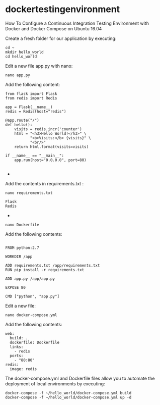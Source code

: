 # dockertestingenvironment
How To Configure a Continuous Integration Testing Environment with Docker and Docker Compose on Ubuntu 16.04

Create a fresh folder for our application by executing:
```
cd ~
mkdir hello_world
cd hello_world

```
Edit a new file app.py with nano:
```
nano app.py

```
Add the following content:

```
from flask import Flask
from redis import Redis

app = Flask(__name__)
redis = Redis(host="redis")

@app.route("/")
def hello():
    visits = redis.incr('counter')
    html = "<h3>Hello World!</h3>" \
           "<b>Visits:</b> {visits}" \
           "<br/>"
    return html.format(visits=visits)

if __name__ == "__main__":
    app.run(host="0.0.0.0", port=80)
    
```
-
Add the contents in requirements.txt :

```
nano requirements.txt

Flask
Redis
```
-

```
nano Dockerfile
```
Add the following contents:

```

FROM python:2.7

WORKDIR /app

ADD requirements.txt /app/requirements.txt
RUN pip install -r requirements.txt

ADD app.py /app/app.py

EXPOSE 80

CMD ["python", "app.py"]

```

Edit a new file:

```
nano docker-compose.yml

```
Add the following contents:

```
web:
  build: .
  dockerfile: Dockerfile
  links:
    - redis
  ports:
    - "80:80"
redis:
  image: redis
```
The docker-compose.yml and Dockerfile files allow you to automate the deployment of local environments by executing:

```
docker-compose -f ~/hello_world/docker-compose.yml build
docker-compose -f ~/hello_world/docker-compose.yml up -d
```

